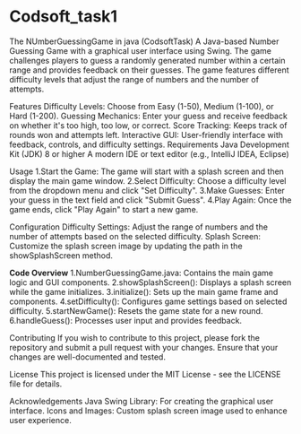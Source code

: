 # Codsoft_task1
The NUmberGuessingGame in java (CodsoftTask)
A Java-based Number Guessing Game with a graphical user interface using Swing. The game challenges players to guess a randomly generated number within a certain range and provides feedback on their guesses. The game features different difficulty levels that adjust the range of numbers and the number of attempts.

Features
Difficulty Levels: Choose from Easy (1-50), Medium (1-100), or Hard (1-200).
Guessing Mechanics: Enter your guess and receive feedback on whether it's too high, too low, or correct.
Score Tracking: Keeps track of rounds won and attempts left.
Interactive GUI: User-friendly interface with feedback, controls, and difficulty settings.
Requirements
Java Development Kit (JDK) 8 or higher
A modern IDE or text editor (e.g., IntelliJ IDEA, Eclipse)

Usage
1.Start the Game: The game will start with a splash screen and then display the main game window.
2.Select Difficulty: Choose a difficulty level from the dropdown menu and click "Set Difficulty".
3.Make Guesses: Enter your guess in the text field and click "Submit Guess".
4.Play Again: Once the game ends, click "Play Again" to start a new game.

Configuration
Difficulty Settings: Adjust the range of numbers and the number of attempts based on the selected difficulty.
Splash Screen: Customize the splash screen image by updating the path in the showSplashScreen method.

**Code Overview**
1.NumberGuessingGame.java: Contains the main game logic and GUI components.
2.showSplashScreen(): Displays a splash screen while the game initializes.
3.initialize(): Sets up the main game frame and components.
4.setDifficulty(): Configures game settings based on selected difficulty.
5.startNewGame(): Resets the game state for a new round.
6.handleGuess(): Processes user input and provides feedback.

Contributing
If you wish to contribute to this project, please fork the repository and submit a pull request with your changes. Ensure that your changes are well-documented and tested.

License
This project is licensed under the MIT License - see the LICENSE file for details.

Acknowledgements
Java Swing Library: For creating the graphical user interface.
Icons and Images: Custom splash screen image used to enhance user experience.













